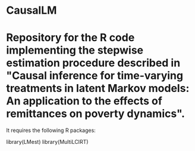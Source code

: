 # CausalLM

# Repository for the R code implementing the stepwise estimation procedure described in "Causal inference for time-varying treatments in latent Markov models: An application to the effects of remittances on poverty dynamics".

It requires the following R packages: 

library(LMest)
library(MultiLCIRT)

